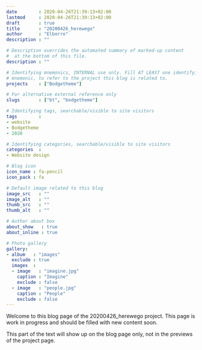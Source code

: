 ```yaml
---
date        : 2020-04-26T21:39:13+02:00
lastmod     : 2020-04-26T21:39:13+02:00
draft       : true
title       : "20200426_herewego"
author      : "Elborro"
description : ""

# Description overrides the automated summary of marked-up content
#  at the bottom of this file.
description : ""

# Identifying mnemonics, INTERNAL use only. Fill AT LEAST one identifying
# mnemonic, to refer to the project this blog is related to.
projects    : ["Bodgetheme"]

# For alternative external reference only
slugs       : ["bt", "bodgetheme"]

# Identifying tags, searchable/visible to site visitors
tags        :
- website
- Bodgetheme
- 2020

# Identifying categories, searchable/visible to site visitors
categories  :
- Website design

# Blog icon
icon_name : fa-pencil
icon_pack : fa

# Default image related to this blog
image_src   : ""
image_alt   : ""
thumb_src   : ""
thumb_alt   : ""

# Author about box
about_show   : true
about_inline : true

# Photo gallery
gallery:
- album   : "images"
  exclude : true
  images  :
  - image   : "imagine.jpg"
    caption : "Imagine"
    exclude : false
  - image   : "people.jpg"
    caption : "People"
    exclude : false
---
```


Welcome to this blog page of the 20200426_herewego project. This page is work in progress and should be filled with new content soon.

<!--more-->

This part of the text will show up on the blog page only, not in the previews of the project page.
